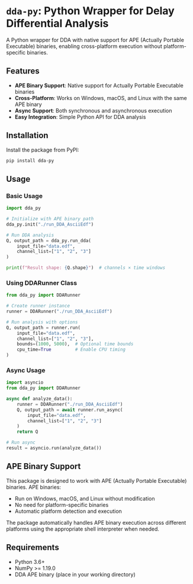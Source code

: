 # `dda-py`: Python Wrapper for Delay Differential Analysis

A Python wrapper for DDA with native support for APE (Actually Portable Executable) binaries, enabling cross-platform execution without platform-specific binaries.

## Features

- **APE Binary Support**: Native support for Actually Portable Executable binaries
- **Cross-Platform**: Works on Windows, macOS, and Linux with the same APE binary
- **Async Support**: Both synchronous and asynchronous execution
- **Easy Integration**: Simple Python API for DDA analysis

## Installation

Install the package from PyPI:

```bash
pip install dda-py
```

## Usage

### Basic Usage

```python
import dda_py

# Initialize with APE binary path
dda_py.init("./run_DDA_AsciiEdf")

# Run DDA analysis
Q, output_path = dda_py.run_dda(
    input_file="data.edf",
    channel_list=["1", "2", "3"]
)

print(f"Result shape: {Q.shape}")  # channels × time windows
```

### Using DDARunner Class

```python
from dda_py import DDARunner

# Create runner instance
runner = DDARunner("./run_DDA_AsciiEdf")

# Run analysis with options
Q, output_path = runner.run(
    input_file="data.edf",
    channel_list=["1", "2", "3"],
    bounds=(1000, 5000),  # Optional time bounds
    cpu_time=True         # Enable CPU timing
)
```

### Async Usage

```python
import asyncio
from dda_py import DDARunner

async def analyze_data():
    runner = DDARunner("./run_DDA_AsciiEdf")
    Q, output_path = await runner.run_async(
        input_file="data.edf",
        channel_list=["1", "2", "3"]
    )
    return Q

# Run async
result = asyncio.run(analyze_data())
```

## APE Binary Support

This package is designed to work with APE (Actually Portable Executable) binaries. APE binaries:

- Run on Windows, macOS, and Linux without modification
- No need for platform-specific binaries
- Automatic platform detection and execution

The package automatically handles APE binary execution across different platforms using the appropriate shell interpreter when needed.

## Requirements

- Python 3.6+
- NumPy >= 1.19.0
- DDA APE binary (place in your working directory)
